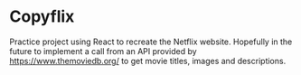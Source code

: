 # Copyflix
Practice project using React to recreate the Netflix website. Hopefully in the future to implement a call from an API provided by https://www.themoviedb.org/ to get movie titles, images and descriptions.
